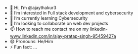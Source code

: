 - 👋 Hi, I’m @ajaythakur3
- 👀 I’m interested in Full stack development and cybersecurity
- 🌱 I’m currently learning Cybersecurity
- 💞️ I’m looking to collaborate on web dev projects
- 📫 How to reach me contact me on my linkedin-www.linkedin.com/in/ajay-pratap-singh-95459427a
- 😄 Pronouns: He/Him
- ⚡ Fun fact: ...

<!---
ajaythakur3/ajaythakur3 is a ✨ special ✨ repository because its `README.md` (this file) appears on your GitHub profile.
You can click the Preview link to take a look at your changes.
--->
